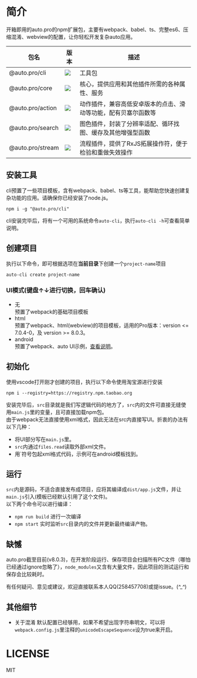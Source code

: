 # 简介
开箱即用的auto.pro的npm扩展包，主要有webpack、babel、ts、完整es6、压缩混淆、webview的配置，让你轻松开发复杂auto应用。

包名 | 版本 |  描述  
-|-|-
@auto.pro/cli | ![](https://img.shields.io/npm/v/@auto.pro/cli.svg) | 工具包 |
@auto.pro/core | ![](https://img.shields.io/npm/v/@auto.pro/core.svg) | 核心，提供应用和其他插件所需的各种属性、服务 |
@auto.pro/action | ![](https://img.shields.io/npm/v/@auto.pro/action.svg) | 动作插件，兼容高低安卓版本的点击、滑动等功能，配有贝塞尔函数等 |
@auto.pro/search | ![](https://img.shields.io/npm/v/@auto.pro/search.svg) | 图色插件，封装了分辨率适配、循环找图、缓存及其他增强型函数 |
@auto.pro/stream | ![](https://img.shields.io/npm/v/@auto.pro/stream.svg) | 流程插件，提供了RxJS拓展操作符，便于检验和重做失效操作 |

## 安装工具
cli预置了一些项目模板，含有webpack、babel、ts等工具，能帮助您快速创建复杂功能的应用。请确保你已经安装了node.js。
```
npm i -g "@auto.pro/cli"
```
cli安装完毕后，将有一个可用的系统命令```auto-cli```，执行```auto-cli -h```可查看简单说明。

## 创建项目

执行以下命令，即可根据选项在**当前目录**下创建一个```project-name```项目
```
auto-cli create project-name
```
### UI模式(键盘↑↓进行切换，回车确认)
- 无  
预置了webpack的基础项目模板  
- html  
预置了webpack、html(webview)的项目模板，适用的Pro版本：version <= 7.0.4-0，及 version >= 8.0.3。
- android  
预置了webpack、auto UI示例，[查看说明](https://github.com/molysama/auto-template-android)。

## 初始化
使用vscode打开刚才创建的项目，执行以下命令使用淘宝源进行安装
```
npm i --registry=https://registry.npm.taobao.org
```

安装完毕后，```src```目录就是我们写逻辑代码的地方了，```src```内的文件可直接无缝使用```main.js```里的变量，且可直接加载npm包。  
由于webpack无法直接使用xml格式，因此无法在src内直接写UI。折衷的办法有以下几种：
- 将UI部分写在```main.js```里。
- ```src```内通过```files.read```读取外部xml文件。
- 用\`符号包起xml格式代码，示例可在android模板找到。

## 运行
```src```内是源码，不适合直接发布成项目，应将其编译成```dist/app.js```文件，并让```main.js```引入(模板已经默认引用了这个文件)。  
以下两个命令可以进行编译：
- ```npm run build``` 进行一次编译
- ```npm start``` 实时监听```src```目录内的文件并更新最终编译产物。

## 缺憾
auto.pro截至目前(v8.0.3)，在开发阶段运行、保存项目会扫描所有PC文件（哪怕已经通过ignore忽略了），```node_modules```又含有大量文件，因此项目的测试运行和保存会比较耗时。

有任何疑问、意见或建议，欢迎直接联系本人QQ(258457708)或提issue。(*^_^*)

## 其他细节
- 关于混淆 默认配置已经够用，如果不希望出现字符串明文，可以将```webpack.config.js```里注释的```unicodeEscapeSequence```设为true来开启。

# LICENSE
MIT
